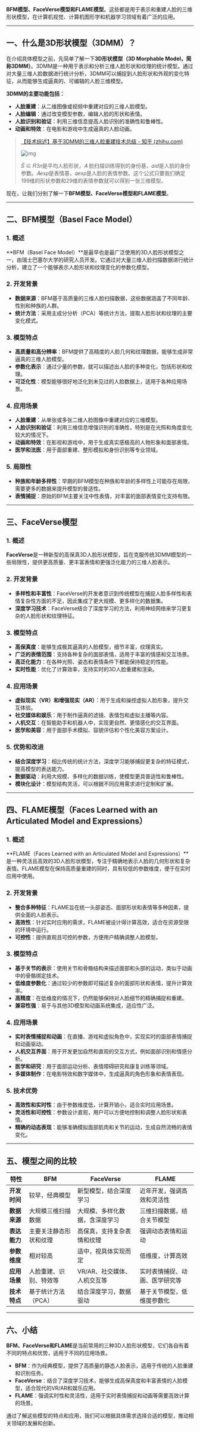 

 **BFM模型、FaceVerse模型和FLAME模型**。这些都是用于表示和重建人脸的三维形状模型，在计算机视觉、计算机图形学和机器学习领域有着广泛的应用。

---

## 一、什么是3D形状模型（3DMM）？

在介绍具体模型之前，先简单了解一下**3D形状模型（3D Morphable Model，简称3DMM）**。3DMM是一种用于表示和分析三维人脸形状和纹理的统计模型。通过对大量三维人脸数据进行统计分析，3DMM可以捕捉到人脸形状和外观的变化特征，从而能够生成逼真的、可编辑的人脸三维模型。

**3DMM的主要功能包括：**

- **人脸重建**：从二维图像或视频中重建对应的三维人脸模型。
- **人脸编辑**：通过改变模型参数，编辑人脸的形状和表情。
- **人脸识别和验证**：利用三维信息提高人脸识别的准确性和鲁棒性。
- **动画和特效**：在电影和游戏中生成逼真的人脸动画。

> [【技术综述】基于3DMM的三维人脸重建技术总结 - 知乎 (zhihu.com)](https://zhuanlan.zhihu.com/p/161828142)
>
> ![img](https://cdn.jsdelivr.net/gh/NonEspoir/figures@main/img/d3c1d57d21ec6e41d9a4eb2fe060a44c.png)
>
> 
>
>  𝑆̅ ∈ 𝑅3𝑛是平均人脸形状，𝐴 脸扫描训练得到的身份基，𝛼𝑖𝑑是人脸的身份参数。𝐴𝑒𝑥𝑝是表情基，𝛼𝑒𝑥𝑝是人脸的表情参数。这个公式只要我们确定199维的形状参数和29维的表情参数就可以得到一张三维模型。

现在，让我们分别了解一下**BFM模型、FaceVerse模型和FLAME模型**。

---

## 二、BFM模型（Basel Face Model）

### 1. 概述

**BFM（Basel Face Model）**是最早也是最广泛使用的3D人脸形状模型之一，由瑞士巴塞尔大学的研究人员开发。它通过对大量三维人脸扫描数据进行统计分析，建立了一个能够表示人脸形状和纹理变化的参数化模型。

### 2. 开发背景

- **数据来源**：BFM基于高质量的三维人脸扫描数据，这些数据涵盖了不同年龄、性别和种族的人群。
- **统计方法**：采用主成分分析（PCA）等统计方法，提取人脸形状和纹理的主要变化模式。

### 3. 模型特点

- **高质量和高分辨率**：BFM提供了高精度的人脸几何和纹理数据，能够生成非常逼真的三维人脸模型。
- **参数化表示**：通过少量的参数，就可以描述出人脸的多种变化，包括形状和纹理。
- **可泛化性**：模型能够很好地泛化到未见过的人脸数据上，适用于各种应用场景。

### 4. 应用场景

- **人脸重建**：从单张或多张二维人脸图像中重建对应的三维模型。
- **人脸识别和验证**：利用三维信息增强识别的准确性，特别是在光照和角度变化较大的情况下。
- **动画和特效**：在影视和游戏中，用于生成真实感极高的人物形象和面部表情。
- **医学和法医**：用于面部重建、整形模拟和身份识别等专业领域。

### 5. 局限性

- **种族和年龄多样性**：早期的BFM模型在种族和年龄的多样性上可能存在局限，需要更多的数据来提升模型的普适性。
- **表情捕捉**：原始的BFM主要关注中性表情，对丰富的面部表情变化支持有限。

---

## 三、FaceVerse模型

### 1. 概述

**FaceVerse**是一种新型的高保真3D人脸形状模型，旨在克服传统3DMM模型的一些局限性，提供更高质量、更丰富表情和更强泛化能力的三维人脸表示。

### 2. 开发背景

- **多样性和丰富性**：FaceVerse的开发者意识到传统模型在捕捉人脸多样性和表情复杂性方面的不足，因此集成了更大规模、更多样化的数据集。
- **深度学习技术**：FaceVerse结合了深度学习的方法，利用神经网络来学习更复杂的人脸形状和纹理特征。

### 3. 模型特点

- **高保真度**：能够生成极其逼真的人脸模型，细节丰富，纹理真实。
- **广泛的表情范围**：支持各种复杂的面部表情，适用于丰富的情感和交互场景。
- **高泛化能力**：在各种光照、姿态和表情条件下都能保持稳定的性能。
- **实时性能**：优化了计算效率，支持实时的3D人脸重建和渲染。

### 4. 应用场景

- **虚拟现实（VR）和增强现实（AR）**：用于生成和操控虚拟人脸形象，提升交互体验。
- **社交媒体和娱乐**：用于制作逼真的滤镜、表情包和虚拟主播等内容。
- **人机交互**：在智能助手和机器人中，实现更自然、更情感化的交互界面。
- **医学和美容**：用于面部手术模拟、容貌评估和个性化美容方案设计。

### 5. 优势和改进

- **结合深度学习**：相比传统的统计方法，深度学习能够捕捉更复杂的特征模式，提高模型的表达能力。
- **数据驱动**：利用大规模、多样化的数据训练，使模型更具普适性和鲁棒性。
- **模块化设计**：模型结构灵活，可以根据不同应用需求进行定制和扩展。

---

## 四、FLAME模型（Faces Learned with an Articulated Model and Expressions）

### 1. 概述

**FLAME（Faces Learned with an Articulated Model and Expressions）**是一种灵活且高效的3D人脸形状模型，专注于精确地表示人脸的几何形状和复杂表情。FLAME模型在保持高质量重建的同时，具有较低的参数维度，便于在实时应用中使用。

### 2. 开发背景

- **整合多种特征**：FLAME旨在统一头部姿态、面部形状和表情等多种因素，提供全面的人脸表示。
- **高效性**：针对实时应用的需求，FLAME被设计得计算高效，适合在资源受限的环境中运行。
- **可控性**：提供直观且可控的参数，方便用户精确调整人脸模型。

### 3. 模型特点

- **基于关节的表示**：使用关节和骨骼结构来描述面部和头部的运动，类似于动画中的骨骼绑定技术。
- **低维度参数化**：通过较少的参数即可描述复杂的面部形状和表情，提升计算效率。
- **高精度**：在低维度的情况下，仍然能够保持对人脸细节的精确捕捉和重建。
- **兼容性强**：易于与其他3D模型和动画系统集成，适应性广泛。

### 4. 应用场景

- **实时表情捕捉和动画**：在直播、游戏和虚拟角色中，实现实时的面部表情捕捉和动画驱动。
- **人机交互界面**：用于开发更加自然和直观的交互方式，例如面部识别和情感分析。
- **医学和研究**：用于面部运动分析、表情障碍研究和康复训练等领域。
- **多媒体制作**：在电影特效和数字媒体中，生成逼真的角色形象和表情表现。

### 5. 技术优势

- **高效性和实时性**：由于参数维度低，计算开销小，适合实时应用场景。
- **灵活性和可控性**：参数设计直观，用户可以方便地控制和调整人脸形状和表情。
- **精确的动态表现**：能够准确模拟面部肌肉和关节的运动，生成自然流畅的表情变化。

---

## 五、模型之间的比较

| 特性         | BFM                    | FaceVerse                      | FLAME                          |
| ------------ | ---------------------- | ------------------------------ | ------------------------------ |
| **开发时间** | 较早，经典模型         | 新型模型，结合深度学习         | 近年开发，强调高效和灵活性     |
| **数据来源** | 大规模三维扫描数据     | 大规模、多样化数据，含深度学习 | 三维扫描数据，结合关节模型     |
| **表达能力** | 主要关注静态形状和纹理 | 高保真，支持复杂表情和纹理     | 强调动态表情和运动             |
| **参数维度** | 相对较高               | 适中，视具体实现而定           | 低维度，计算高效               |
| **应用场景** | 人脸重建、识别、特效等 | VR/AR、社交媒体、人机交互等    | 实时表情捕捉、动画、医学研究等 |
| **技术特点** | 基于统计方法（PCA）    | 结合深度学习，数据驱动         | 基于关节模型，低维度参数化     |

---

## 六、小结

**BFM、FaceVerse和FLAME**是当前常用的三种3D人脸形状模型，它们各自有着不同的特点和优势，适用于不同的应用场景。

- **BFM**：作为经典模型，提供了高质量的静态人脸表示，适用于传统的人脸重建和识别任务。
- **FaceVerse**：结合了深度学习技术，能够生成高保真度和丰富表情的人脸模型，适合现代的VR/AR和娱乐应用。
- **FLAME**：强调实时性和灵活性，适用于实时表情捕捉和动画等需要高效计算的场景。

通过了解这些模型的特点和应用，我们可以根据具体需求选择合适的模型，推动相关领域的发展和创新。